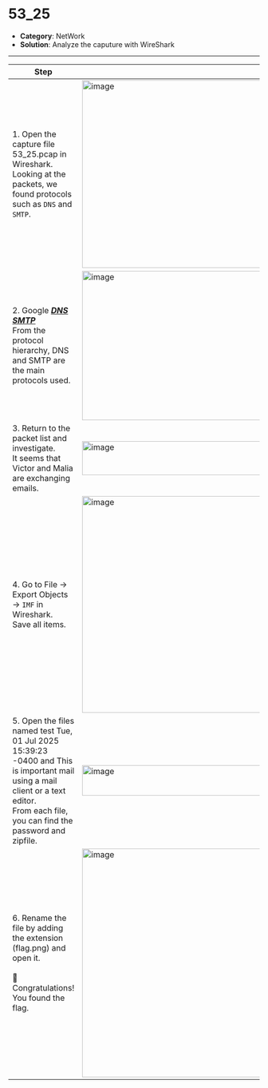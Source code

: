 # 53_25

- **Category**: NetWork  
- **Solution**: Analyze the caputure with WireShark

---
| Step | Screenshot |
|------|------------|
|1. Open the capture file 53_25.pcap in Wireshark.<br>Looking at the packets, we found protocols such as `DNS` and `SMTP`.|<img width="700" height="376" alt="image" src="https://github.com/user-attachments/assets/4f590415-7ff3-40e7-9314-26091d7d5f8f" />|
|2. Google ***[DNS SMTP](https://business.ntt-east.co.jp/content/cloudsolution/column-220.html)*** <br>From the protocol hierarchy, DNS and SMTP are the main protocols used.|<img width="952" height="299" alt="image" src="https://github.com/user-attachments/assets/c4eaa694-6873-43af-93c9-d9cf8076586f" />|
|3. Return to the packet list and investigate.<br>It seems that Victor and Malia are exchanging emails. |<img width="700" height="68" alt="image" src="https://github.com/user-attachments/assets/d0a4e073-cbb6-4d91-bdc9-b8676140104e" />|
|4. Go to File → Export Objects → `IMF` in Wireshark.<br>Save all items.|<img width="819" height="434" alt="image" src="https://github.com/user-attachments/assets/fc21c803-3601-4451-b0c5-9f818634672a" />|
|5. Open the files named test Tue, 01 Jul 2025 15:39:23 -0400 and This is important mail using a mail client or a text editor.<br>From each file, you can find the password and zipfile. | <img width="591" height="61" alt="image" src="https://github.com/user-attachments/assets/dc7ff408-db91-402b-9ac1-56bac17d76f6" /> |
|6. Rename the file by adding the extension (flag.png) and open it.<br><br>🎉 Congratulations! You found the flag.|<img width="700" height="458" alt="image" src="https://github.com/user-attachments/assets/8f3f9935-4a98-4d35-84fc-11b857776600" />|
